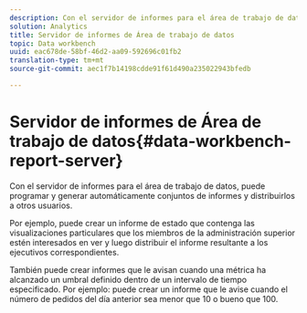 ```yaml
---
description: Con el servidor de informes para el área de trabajo de datos, puede programar y generar automáticamente conjuntos de informes y distribuirlos a otros usuarios.
solution: Analytics
title: Servidor de informes de Área de trabajo de datos
topic: Data workbench
uuid: eac678de-58bf-46d2-aa09-592696c01fb2
translation-type: tm+mt
source-git-commit: aec1f7b14198cdde91f61d490a235022943bfedb

---
```



# Servidor de informes de Área de trabajo de datos{#data-workbench-report-server}

Con el servidor de informes para el área de trabajo de datos, puede programar y generar automáticamente conjuntos de informes y distribuirlos a otros usuarios.

Por ejemplo, puede crear un informe de estado que contenga las visualizaciones particulares que los miembros de la administración superior estén interesados en ver y luego distribuir el informe resultante a los ejecutivos correspondientes.

También puede crear informes que le avisan cuando una métrica ha alcanzado un umbral definido dentro de un intervalo de tiempo especificado. Por ejemplo: puede crear un informe que le avise cuando el número de pedidos del día anterior sea menor que 10 o bueno que 100.
